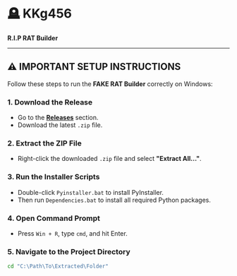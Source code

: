# 🪦 KKg456  
**R.I.P RAT Builder**

---

## ⚠️ IMPORTANT SETUP INSTRUCTIONS

Follow these steps to run the **FAKE RAT Builder** correctly on Windows:

### 1. Download the Release
- Go to the **[Releases](https://github.com/YOUR_USERNAME/YOUR_REPO/releases)** section.
- Download the latest `.zip` file.

### 2. Extract the ZIP File
- Right-click the downloaded `.zip` file and select **"Extract All..."**.

### 3. Run the Installer Scripts
- Double-click `Pyinstaller.bat` to install PyInstaller.
- Then run `Dependencies.bat` to install all required Python packages.

### 4. Open Command Prompt
- Press `Win + R`, type `cmd`, and hit Enter.

### 5. Navigate to the Project Directory
```bash
cd "C:\Path\To\Extracted\Folder"
